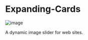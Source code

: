 # Expanding-Cards

![image](https://user-images.githubusercontent.com/92387865/155809169-eb62c8ab-887d-430f-95d2-01b71771220c.png)

   A dynamic image slider for web sites.
